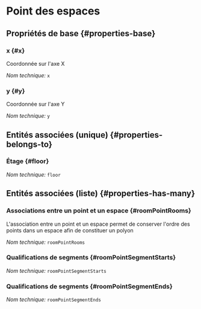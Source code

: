 # Point des espaces
<!--- THIS FILE IS GENERATED PLEASE DO NOT EDIT IT DIRECTLY --->



## Propriétés de base {#properties-base}

### x {#x}

Coordonnée sur l'axe X

*Nom technique:* ```x```

### y {#y}

Coordonnée sur l'axe Y

*Nom technique:* ```y```


## Entités associées (unique) {#properties-belongs-to}

### Étage {#floor}



*Nom technique:* ```floor```


## Entités associées (liste) {#properties-has-many}

### Associations entre un point et un espace {#roomPointRooms}

L'association entre un point et un espace permet de conserver l'ordre des points dans un espace afin de constituer un polyon

*Nom technique:* ```roomPointRooms```

### Qualifications de segments {#roomPointSegmentStarts}



*Nom technique:* ```roomPointSegmentStarts```

### Qualifications de segments {#roomPointSegmentEnds}



*Nom technique:* ```roomPointSegmentEnds```





